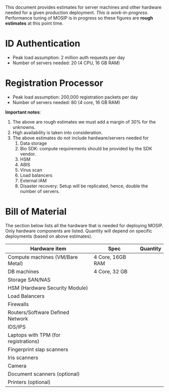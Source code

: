 
This document provides estimates for server machines and other hardware needed for a given production deployment.  _This is work-in-progress_.  Performance tuning of MOSIP is in progress so these figures are **rough estimates** at this point time.

# ID Authentication
* Peak load assumption:  2 million auth requests per day 
* Number of servers needed:  20  (4 CPU, 16 GB RAM)

# Registration Processor
* Peak load assumption:  200,000 registration packets per day 
* Number of servers needed:  80 (4 core, 16 GB RAM)

**Important notes**:

1.  The above are rough estimates we must add a margin of 30% for the unknowns.
1.  High availability is taken into consideration.
1.  The above estimates do not include hardware/servers needed for
    1. Data storage 
    1. Bio SDK:  compute requirements should be provided by the SDK vendor.
    1. HSM
    1. ABIS
    1. Virus scan
    1. Load balancers
    1. External IAM
    1. Disaster recovery:  Setup will be replicated, hence, double the number of servers.

# Bill of Material
The section below lists all the hardware that is needed for deploying MOSIP.  Only hardware components are listed.  Quantity will depend on specific deployments (based on above estimates).

Hardware item|Spec|Quantity
---|---|---
Compute machines (VM/Bare Metal)|4 Core, 16GB RAM
DB machines| 4 Core, 32 GB 
Storage SAN/NAS|| 
HSM (Hardware Security Module)||
Load Balancers||
Firewalls||
Routers/Software Defined Network||
IDS/IPS||
Laptops with TPM (for registrations)||
Fingerprint slap scanners||
Iris scanners||
Camera||
Document scanners (optional)||
Printers (optional)||





